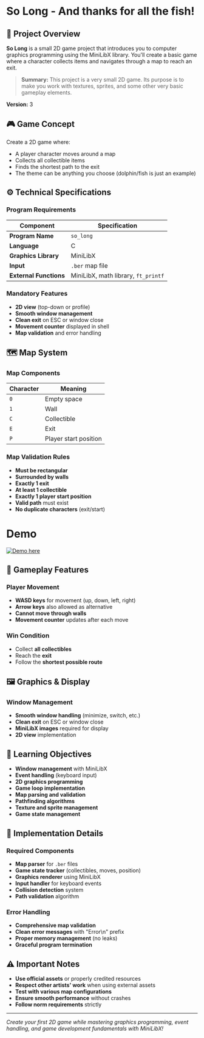 # So Long - And thanks for all the fish!

## 🎯 Project Overview

**So Long** is a small 2D game project that introduces you to computer graphics programming using the MiniLibX library. You'll create a basic game where a character collects items and navigates through a map to reach an exit.

> **Summary:** This project is a very small 2D game. Its purpose is to make you work with textures, sprites, and some other very basic gameplay elements.

**Version:** 3

## 🎮 Game Concept

Create a 2D game where:
- A player character moves around a map
- Collects all collectible items
- Finds the shortest path to the exit
- The theme can be anything you choose (dolphin/fish is just an example)

## ⚙️ Technical Specifications

### Program Requirements
| Component | Specification |
|-----------|---------------|
| **Program Name** | `so_long` |
| **Language** | C |
| **Graphics Library** | MiniLibX |
| **Input** | `.ber` map file |
| **External Functions** | MiniLibX, math library, `ft_printf` |

### Mandatory Features
- **2D view** (top-down or profile)
- **Smooth window management**
- **Clean exit** on ESC or window close
- **Movement counter** displayed in shell
- **Map validation** and error handling

## 🗺️ Map System

### Map Components
| Character | Meaning |
|-----------|---------|
| `0` | Empty space |
| `1` | Wall |
| `C` | Collectible |
| `E` | Exit |
| `P` | Player start position |

### Map Validation Rules
- **Must be rectangular**
- **Surrounded by walls**
- **Exactly 1 exit**
- **At least 1 collectible**
- **Exactly 1 player start position**
- **Valid path** must exist
- **No duplicate characters** (exit/start)  
# Demo
[![Demo here](https://img.youtube.com/vi/J5c-WpOGoOc/0.jpg)](https://www.youtube.com/watch?v=J5c-WpOGoOc)

## 🎯 Gameplay Features

### Player Movement
- **WASD keys** for movement (up, down, left, right)
- **Arrow keys** also allowed as alternative
- **Cannot move through walls**
- **Movement counter** updates after each move

### Win Condition
- Collect **all collectibles**
- Reach the **exit**
- Follow the **shortest possible route**

## 🖼️ Graphics & Display

### Window Management
- **Smooth window handling** (minimize, switch, etc.)
- **Clean exit** on ESC or window close
- **MiniLibX images** required for display
- **2D view** implementation

## 🎯 Learning Objectives

- **Window management** with MiniLibX
- **Event handling** (keyboard input)
- **2D graphics programming**
- **Game loop implementation**
- **Map parsing and validation**
- **Pathfinding algorithms**
- **Texture and sprite management**
- **Game state management**

## 🔧 Implementation Details

### Required Components
- **Map parser** for `.ber` files
- **Game state tracker** (collectibles, moves, position)
- **Graphics renderer** using MiniLibX
- **Input handler** for keyboard events
- **Collision detection** system
- **Path validation** algorithm

### Error Handling
- **Comprehensive map validation**
- **Clean error messages** with "Error\n" prefix
- **Proper memory management** (no leaks)
- **Graceful program termination**

## ⚠️ Important Notes

- **Use official assets** or properly credited resources
- **Respect other artists' work** when using external assets
- **Test with various map configurations**
- **Ensure smooth performance** without crashes
- **Follow norm requirements** strictly

---

*Create your first 2D game while mastering graphics programming, event handling, and game development fundamentals with MiniLibX!*

